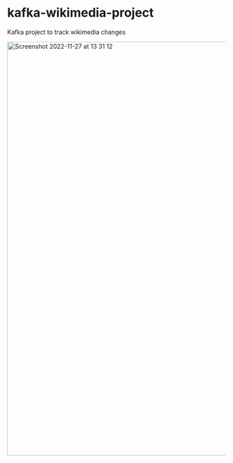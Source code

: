 # kafka-wikimedia-project
Kafka project to track wikimedia changes

<img width="954" alt="Screenshot 2022-11-27 at 13 31 12" src="https://user-images.githubusercontent.com/35624159/204132963-23f1a320-70c5-41f3-8768-73ec3138fe8a.png">
